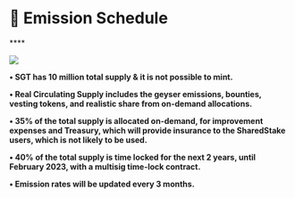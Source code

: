 # 🎢 Emission Schedule

\*\*\*\*

![](https://lh5.googleusercontent.com/IZs9zc5tiQe9UIDTfC4ipxyheOwBmHHiwzOML-nkRjuY9KOL4FC-e8vfTO09dvB388RYdalD4tZG9E4uycijCwN0lQPG4Nny8Ke_vvHj6ffUFN1_vCFa5PT6V2mFdjJK9LRWrGks)

**• SGT has 10 million total supply & it is not possible to mint.**

**• Real Circulating Supply includes the geyser emissions, bounties, vesting tokens, and realistic share from on-demand allocations.**

**• 35%  of the total supply is allocated on-demand, for improvement expenses and Treasury, which will provide insurance to the SharedStake users, which is not likely to be used.**

**• 40% of the total supply is time locked for the next 2 years, until February 2023, with a multisig time-lock contract.**

**• Emission rates will be updated every 3 months.**   


